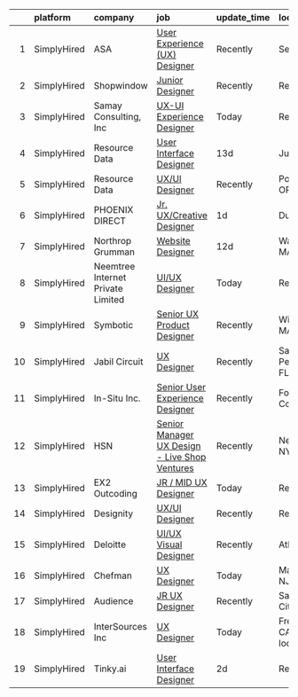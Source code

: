 

|    | platform    | company                           | job                                                                                                                                                   | update_time   | location                |
|---:|:------------|:----------------------------------|:------------------------------------------------------------------------------------------------------------------------------------------------------|:--------------|:------------------------|
|  1 | SimplyHired | ASA                               | [User Experience (UX) Designer](https://www.simplyhired.com/job/MHY7ntFLdZv10yDAhIE_IPmyxGFi9gZVEguKcWopwFvdtouVUAYF9A?q=ux+designer)                 | Recently      | Seattle, WA             |
|  2 | SimplyHired | Shopwindow                        | [Junior Designer](https://www.simplyhired.com/job/-AZgbxRutSXzcLxt0dEJJR4Avh4MacPA3CqrTvE1i8TjcWNLCaePAw?q=ux+designer)                               | Recently      | Remote                  |
|  3 | SimplyHired | Samay Consulting, Inc             | [UX-UI Experience Designer](https://www.simplyhired.com/job/vBAFuqlHHrnhwbfLcDWJWjzMuZ2HZFoK6tVCilHVbhdUq3Om3SH1qQ?q=ux+designer)                     | Today         | Remote                  |
|  4 | SimplyHired | Resource Data                     | [User Interface Designer](https://www.simplyhired.com/job/_0YOtzbxxx_LKvFAcN5Rx21c0QFWnEUIm4Rw2aOGmr2T6npQbE18og?q=ux+designer)                       | 13d           | Juneau, AK              |
|  5 | SimplyHired | Resource Data                     | [UX/UI Designer](https://www.simplyhired.com/job/rp-9Yw8GuVeLdOg6Mg9dnoVnkAjm5ii5sOLtufW5fs6rxp1zpHtlpQ?q=ux+designer)                                | Recently      | Portland, OR            |
|  6 | SimplyHired | PHOENIX DIRECT                    | [Jr. UX/Creative Designer](https://www.simplyhired.com/job/tbzsqHGAkHPt72olRdxTKRr1ozMFd7aR_yI4w79kB7zGob0mJIuYmA?q=ux+designer)                      | 1d            | Duluth, GA              |
|  7 | SimplyHired | Northrop Grumman                  | [Website Designer](https://www.simplyhired.com/job/gZh4cMOeBmMk_ROwyrWU1KVGCyVAD_NJJaETd9HpWfUH1in7zcgTBg?q=ux+designer)                              | 12d           | Walpole, MA             |
|  8 | SimplyHired | Neemtree Internet Private Limited | [UI/UX Designer](https://www.simplyhired.com/job/x7U44UKcXF5KlkfArvhDllCMGcFLNUrahDuf8NwjGeq4VQKG8ZDelQ?q=ux+designer)                                | Today         | Remote                  |
|  9 | SimplyHired | Symbotic                          | [Senior UX Product Designer](https://www.simplyhired.com/job/ARGF7Cl06APXdbsG0XNLUoyPks9ZApro9U4f3tfkiXVxe_3kNmtyXg?q=ux+designer)                    | Recently      | Wilmington, MA          |
| 10 | SimplyHired | Jabil Circuit                     | [UX Designer](https://www.simplyhired.com/job/C3sbjuSkcCX7vsA18EjR__zA29fGUdmFALkgCpqHVHuFtU-YkSd9QA?q=ux+designer)                                   | Recently      | Saint Petersburg, FL    |
| 11 | SimplyHired | In-Situ Inc.                      | [Senior User Experience Designer](https://www.simplyhired.com/job/vyM0f3TPEVsiQm91D22dN0l-KsYqyrhKvnNhy16xYaGcS2aJUCAddg?q=ux+designer)               | Recently      | Fort Collins, CO        |
| 12 | SimplyHired | HSN                               | [Senior Manager UX Design - Live Shop Ventures](https://www.simplyhired.com/job/PnZWNb_6aBBBnrDkveIhjtEukajlM-yogwn3wuniAR-Q_0Dpm5SczA?q=ux+designer) | Recently      | New York, NY            |
| 13 | SimplyHired | EX2 Outcoding                     | [JR / MID UX Designer](https://www.simplyhired.com/job/diMB25P6XcMdhhvTEr57j8pOxFGVTwQbe6aErsBxvrkb3VSUP9Bpzw?q=ux+designer)                          | Today         | Remote                  |
| 14 | SimplyHired | Designity                         | [UX/UI Designer](https://www.simplyhired.com/job/7SK2GuopaHpO04YGV0z1TFl_yAaTZOSdE4RJKYOjlLUivmNQTz1b6g?q=ux+designer)                                | Recently      | Remote                  |
| 15 | SimplyHired | Deloitte                          | [UI/UX Visual Designer](https://www.simplyhired.com/job/qqWPVpYFJ56DYemB2GwbONFiFzZkTH-2H9DOb3ADLfmcYA97P_d6BQ?q=ux+designer)                         | Recently      | Atlanta, GA             |
| 16 | SimplyHired | Chefman                           | [UX Designer](https://www.simplyhired.com/job/Mln5TI-BkOSjWkAhgwABvq_6wG-1-kzGGjByfifHMHhmHXx6RvzoLQ?q=ux+designer)                                   | Today         | Mahwah, NJ              |
| 17 | SimplyHired | Audience                          | [JR UX Designer](https://www.simplyhired.com/job/uSScsrcTnIA8lJjfMFqGCXHJp_ebSXt9bJqmJSpcDDD9m7-NKwOw-w?q=ux+designer)                                | Recently      | Salt Lake City, UT      |
| 18 | SimplyHired | InterSources Inc                  | [UX Designer](https://www.simplyhired.com/job/PzgM_2BD7LNsSPpPN6AImpqoWqW7U24TzTeRIZAfF6Q4N9Q-QsQnmA?q=ux+designer)                                   | Today         | Fremont, CA +1 location |
| 19 | SimplyHired | Tinky.ai                          | [User Interface Designer](https://www.simplyhired.com/job/oXUKhIApVsns3ZyfRaWjVBjpRkXa8hcFtll5HX7qsFyHFq5OHRMeVg?q=ux+designer)                       | 2d            | Remote                  |